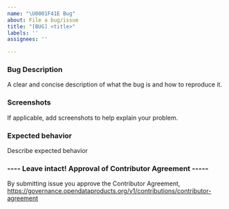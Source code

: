 ```yaml
---
name: "\U0001F41E Bug"
about: File a bug/issue
title: "[BUG] <title>"
labels: ''
assignees: ''

---
```


### Bug Description ###
A clear and concise description of what the bug is and how to reproduce it.

### Screenshots ###
If applicable, add screenshots to help explain your problem.

### Expected behavior ###
Describe expected behavior


### ---- Leave intact! Approval of Contributor Agreement ----- ### 
By submitting issue you approve the Contributor Agreement, https://governance.opendataproducts.org/v1/contributions/contributor-agreement
